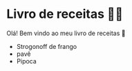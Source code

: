 # Livro de receitas :man_cook:

Olá! Bem vindo ao meu livro de receitas :wave:

- Strogonoff de frango
- pavê
- Pipoca
